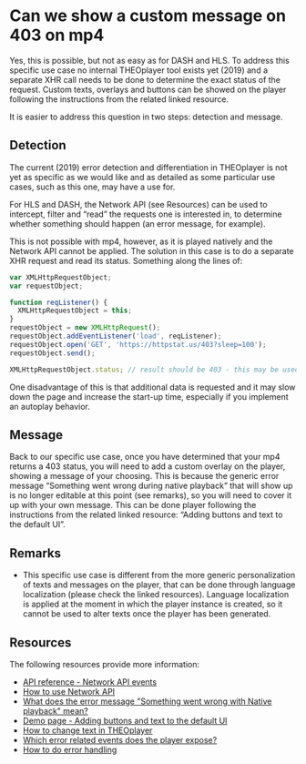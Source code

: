 # Can we show a custom message on 403 on mp4

Yes, this is possible, but not as easy as for DASH and HLS. To address this specific use case no internal THEOplayer tool exists yet (2019) and a separate XHR call needs to be done to determine the exact status of the request. Custom texts, overlays and buttons can be showed on the player following the instructions from the related linked resource.

It is easier to address this question in two steps: detection and message.

## Detection

The current (2019) error detection and differentiation in THEOplayer is not yet as specific as we would like and as detailed as some particular use cases, such as this one, may have a use for.

For HLS and DASH, the Network API (see Resources) can be used to intercept, filter and “read” the requests one is interested in, to determine whether something should happen (an error message, for example).

This is not possible with mp4, however, as it is played natively and the Network API cannot be applied. The solution in this case is to do a separate XHR request and read its status. Something along the lines of:

```js
var XMLHttpRequestObject;
var requestObject;

function reqListener() {
  XMLHttpRequestObject = this;
}
requestObject = new XMLHttpRequest();
requestObject.addEventListener('load', reqListener);
requestObject.open('GET', 'https://httpstat.us/403?sleep=100');
requestObject.send();

XMLHttpRequestObject.status; // result should be 403 - this may be used for a control that, if true, prints on the overlay the desired error message.
```

One disadvantage of this is that additional data is requested and it may slow down the page and increase the start-up time, especially if you implement an autoplay behavior.

## Message

Back to our specific use case, once you have determined that your mp4 returns a 403 status, you will need to add a custom overlay on the player, showing a message of your choosing. This is because the generic error message “Something went wrong during native playback” that will show up is no longer editable at this point (see remarks), so you will need to cover it up with your own message. This can be done player following the instructions from the related linked resource: “Adding buttons and text to the default UI”.

## Remarks

- This specific use case is different from the more generic personalization of texts and messages on the player, that can be done through language localization (please check the linked resources). Language localization is applied at the moment in which the player instance is created, so it cannot be used to alter texts once the player has been generated.

## Resources

The following resources provide more information:

- [API reference - Network API events](pathname:///theoplayer/v10/api-reference/web/interfaces/NetworkEventMap.html)
- [How to use Network API](../how-to-guides/08-network/00-introduction.md)
- [What does the error message "Something went wrong with Native playback" mean?](19-what-does-error-something-went-wrong-during-playback-mean.md)
- [Demo page - Adding buttons and text to the default UI](http://demo.theoplayer.com/adding-buttons-text-overlay-to-theoplayer)
- [How to change text in THEOplayer](41-how-to-change-text-in-theoplayer.md)
- [Which error related events does the player expose?](15-which-error-related-events-does-player-expose.md)
- [How to do error handling](../how-to-guides/07-miscellaneous/04-error/01-how-to-do-error-handling.md)

